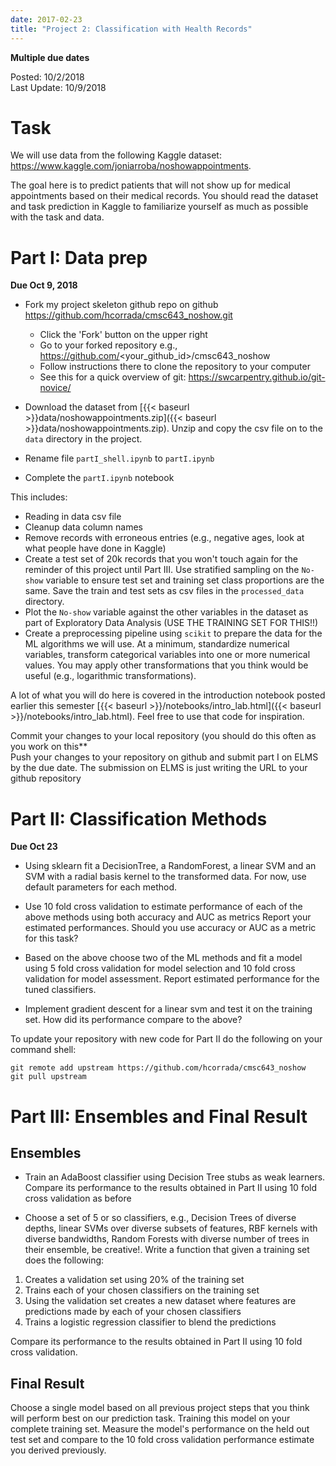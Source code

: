 ```yaml
---
date: 2017-02-23
title: "Project 2: Classification with Health Records"
---
```


**Multiple due dates**

Posted: 10/2/2018  
Last Update: 10/9/2018

# Task

We will use data from the following Kaggle dataset: https://www.kaggle.com/joniarroba/noshowappointments.

The goal here is to predict patients that will not show up for medical appointments based on their medical records. You should read
the dataset and task prediction in Kaggle to familiarize yourself as much as possible with the task and data.

# Part I: Data prep

**Due Oct 9, 2018**

- Fork my project skeleton github repo on github https://github.com/hcorrada/cmsc643_noshow.git

  - Click the 'Fork' button on the upper right
  - Go to your forked repository e.g., https://github.com/<your_github_id>/cmsc643_noshow
  - Follow instructions there to clone the repository to your computer
  - See this for a quick overview of git: https://swcarpentry.github.io/git-novice/
  
- Download the dataset from [{{< baseurl >}}data/noshowappointments.zip]({{< baseurl >}}data/noshowappointments.zip). Unzip and copy the csv file on to the `data` directory in the project.
- Rename file `partI_shell.ipynb` to `partI.ipynb`
- Complete the `partI.ipynb` notebook

This includes:

- Reading in data csv file 
- Cleanup data column names
- Remove records with erroneous entries (e.g., negative ages, look at what people have done in Kaggle)
- Create a test set of 20k records that you won't touch again for the reminder of this project until Part III. Use stratified sampling on the `No-show` variable to ensure
test set and training set class proportions are the same. Save the train and test sets as csv files in the `processed_data` directory.
- Plot the `No-show` variable against the other variables in the dataset as part of Exploratory Data Analysis (USE THE TRAINING SET FOR THIS!!)
- Create a preprocessing pipeline using `scikit` to prepare the data for the ML algorithms we will use. At a minimum, standardize numerical variables, transform categorical variables into one or more numerical values. You may apply other transformations that you think would be useful (e.g., logarithmic transformations).

A lot of what you will do here is covered in the introduction notebook posted earlier this semester [{{< baseurl >}}/notebooks/intro_lab.html]({{< baseurl >}}/notebooks/intro_lab.html). Feel free to use that code for inspiration.

Commit your changes to your local repository (you should do this often as you work on this**  
Push your changes to your repository on github and submit part I on ELMS by the due date.
The submission on ELMS is just writing the URL to your github repository

# Part II: Classification Methods

**Due Oct 23**

- Using sklearn fit a DecisionTree, a RandomForest, a linear SVM and an SVM with a radial basis kernel to the transformed data.
For now, use default parameters for each method.

- Use 10 fold cross validation to estimate performance of each of the above methods using both accuracy and AUC as metrics
Report your estimated performances. Should you use accuracy or AUC as a metric for this task?

- Based on the above choose two of the ML methods and fit a model using 5 fold cross validation for model selection
and 10 fold cross validation for model assessment. Report estimated performance for the tuned classifiers.

- Implement gradient descent for a linear svm and test it on the training set. How did its performance compare to the above?

To update your repository with new code for Part II do the following on your command shell:

```shell
git remote add upstream https://github.com/hcorrada/cmsc643_noshow
git pull upstream
```

# Part III: Ensembles and Final Result

## Ensembles

- Train an AdaBoost classifier using Decision Tree stubs as weak learners. Compare its performance to the results obtained in Part II
using 10 fold cross validation as before

- Choose a set of 5 or so classifiers, e.g., Decision Trees of diverse depths, linear SVMs over diverse subsets of features, RBF kernels with diverse bandwidths, Random Forests with diverse number of trees in their ensemble, be creative!. Write a function that given a training set does the following:

1. Creates a validation set using 20% of the training set
2. Trains each of your chosen classifiers on the training set
3. Using the validation set creates a new dataset where features are predictions made by each of your chosen classifiers
4. Trains a logistic regression classifier to blend the predictions 

Compare its performance to the results obtained in Part II using 10 fold cross validation.

## Final Result

Choose a single model based on all previous project steps that you think will perform best on our prediction task. Training this model on your complete training set. Measure the model's performance on the held out test set and compare to the 10 fold cross validation performance estimate you derived previously. 

